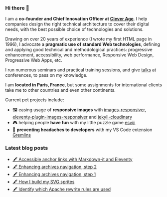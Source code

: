 ### Hi there 👋

I am a **co-founder and Chief Innovation Officer at [Clever Age](https://www.clever-age.com/en/)**. I help companies design the right technical architecture to cover their digital needs, with the best possible choice of technologies and solutions.

Drawing on over 20 years of experience (I wrote my first HTML page in 1996), I advocate a **pragmatic use of standard Web technologies**, defining and applying good technical and methodological practices: progressive enhancement, accessibility, web performance, Responsive Web Design, Progressive Web Apps, etc.

I run numerous seminars and practical training sessions, and give [talks](https://nicolas-hoizey.com/talks/) at conferences, to pass on my knowledge.

I am **located in Paris, France**, but some assignments for international clients take me to other countries and even other continents.

Current pet projects include:
- 🖼 easing usage of **responsive images** with [images-responsiver](https://nhoizey.github.io/images-responsiver/), [eleventy-plugin-images-responsiver](https://nhoizey.github.io/images-responsiver/eleventy-plugin-images-responsiver/) and [jekyll-cloudinary](https://nhoizey.github.io/jekyll-cloudinary/)
- 🎮 helping people **have fun** with my little puzzle game [esviji](https://github.com/esviji/esviji)
- 🤯 **preventing headaches to developers** with my VS Code extension [Gremlins](https://github.com/nhoizey/vscode-gremlins)

### Latest blog posts
<!-- BLOG-POST-LIST:START -->
- [🖋 Accessible anchor links with Markdown-it and Eleventy](https://nicolas-hoizey.com/articles/2021/02/25/accessible-anchor-links-with-markdown-it-and-eleventy/)
- [🖋 Enhancing archives navigation, step 2](https://nicolas-hoizey.com/articles/2020/11/02/enhancing-archives-navigation-step-2/)
- [🖋 Enhancing archives navigation, step 1](https://nicolas-hoizey.com/articles/2020/10/26/enhancing-archives-navigation-step-1/)
- [🖋 How I build my SVG sprites](https://nicolas-hoizey.com/articles/2020/10/15/how-i-build-my-svg-sprites/)
- [🖋 Identify which Apache rewrite rules are used](https://nicolas-hoizey.com/articles/2020/05/29/identify-which-apache-rewrite-rules-are-used/)
<!-- BLOG-POST-LIST:END -->
